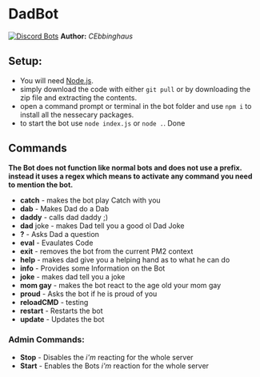 # DadBot
[![Discord Bots](https://discordbots.org/api/widget/397646331415494694.svg)](https://discordbots.org/bot/397646331415494694)
**Author:** *CEbbinghaus*

## Setup:
- You will need [Node.js](https://nodejs.org/en/).
- simply download the code with either `git pull` or by downloading the zip file and extracting the contents.
- open a command prompt or terminal in the bot folder and use `npm i` to install all the nessecary packages.
- to start the bot use `node index.js` or `node .`.
Done

## Commands
**The Bot does not function like normal bots and does not use a prefix. instead it uses a regex which means to activate any command you need to mention the bot.**
* **catch** - makes the bot play Catch with you
* **dab** - Makes Dad do a Dab
* **daddy** - calls dad daddy ;)
* **dad** joke - makes Dad tell you a good ol Dad Joke
* **?** - Asks Dad a question
* **eval** - Evaulates Code
* **exit** - removes the bot from the current PM2 context
* **help** - makes dad give you a helping hand as to what he can do
* **info** - Provides some Information on the Bot
* **joke** - makes dad tell you a joke
* **mom gay** - makes the bot react to the age old your mom gay
* **proud** - Asks the bot if he is proud of you
* **reloadCMD** - testing
* **restart** - Restarts the bot
* **update** - Updates the bot
### Admin Commands:
* **Stop** - Disables the *i'm* reacting for the whole server
* **Start** - Enables the Bots *i'm* reaction for the whole server

